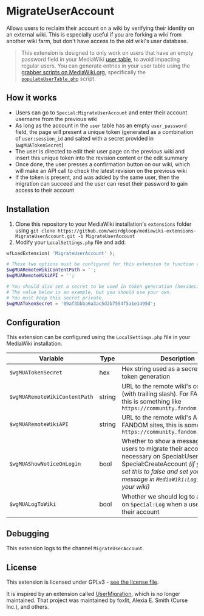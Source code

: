 # MigrateUserAccount

Allows users to reclaim their account on a wiki by verifying their identity on an external wiki. This is especially useful if you are forking a wiki from another wiki farm, but don't have access to the old wiki's user database.

> This extension is designed to only work on users that have an empty password field in your MediaWiki [user table](https://www.mediawiki.org/wiki/Manual:User_table), to avoid impacting regular users. You can generate entries in your user table using the [grabber scripts on MediaWiki.org](https://www.mediawiki.org/wiki/Manual:Grabbers), specifically the [`populateUserTable.php`](https://gerrit.wikimedia.org/g/mediawiki/tools/grabbers/%2B/HEAD/populateUserTable.php) script.

## How it works
* Users can go to `Special:MigrateUserAccount` and enter their account username from the previous wiki
* As long as the account in the `user` table has an empty `user_password` field, the page will present a unique token (generated as a combination of `user:session_id` and salted with a secret provided in `$wgMUATokenSecret`)
* The user is directed to edit their user page on the previous wiki and insert this unique token into the revision content or the edit summary
* Once done, the user presses a confirmation button on our wiki, which will make an API call to check the latest revision on the previous wiki
* If the token is present, and was added by the same user, then the migration can succeed and the user can reset their password to gain access to their account

## Installation

1. Clone this repository to your MediaWiki installation's `extensions` folder using `git clone https://github.com/weirdgloop/mediawiki-extensions-MigrateUserAccount.git -b MigrateUserAccount`
2. Modify your `LocalSettings.php` file and add:

```php
wfLoadExtension( 'MigrateUserAccount' );

# These two options must be configured for this extension to function correctly:
$wgMUARemoteWikiContentPath = '';
$wgMUARemoteWikiAPI = '';

# You should also set a secret to be used in token generation (hexadecimal).
# The value below is an example, but you should use your own.
# You must keep this secret private.
$wgMUATokenSecret = '09af3bbba6a3ac5d2b7554f5a1e1495d';
```

## Configuration
This extension can be configured using the `LocalSettings.php` file in your MediaWiki installation.

| Variable                      | Type   | Description                                                                                                                                                                                                                           | Default |
|-------------------------------|--------|---------------------------------------------------------------------------------------------------------------------------------------------------------------------------------------------------------------------------------------|---------|
| `$wgMUATokenSecret` | hex | Hex string used as a secret during token generation                                                                                                                                                                                   | |
| `$wgMUARemoteWikiContentPath` | string | URL to the remote wiki's content path (with trailing slash). For FANDOM sites, this is something like `https://community.fandom.com/wiki/`                                                                                            |         |
| `$wgMUARemoteWikiAPI`         | string | URL to the remote wiki's API. For FANDOM sites, this is something like `https://community.fandom.com/api.php`                                                                                                                         |         |
| `$wgMUAShowNoticeOnLogin`   | bool   | Whether to show a message directing users to migrate their accounts if necessary on Special:UserLogin and Special:CreateAccount *(if you prefer, set this to false and set your own message in `MediaWiki:Loginprompt` on your wiki)* | `true`  |
| `$wgMUALogToWiki`             | bool   | Whether we should log to a public log on `Special:Log` when a user migrates their account                                                                                                                                             | `true`  |

## Debugging
This extension logs to the channel `MigrateUserAccount`.

## License

This extension is licensed under GPLv3 - [see the license file](/LICENSE).

It is inspired by an extension called [UserMigration](https://gitlab.com/hydrawiki/extensions/usermigration/), which is no longer maintained. That project was maintained by foxlit, Alexia E. Smith (Curse Inc.), and others.

